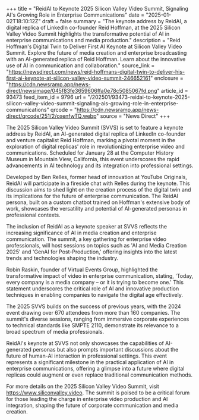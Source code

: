 +++
title = "ReidAI to Keynote 2025 Silicon Valley Video Summit, Signaling AI's Growing Role in Enterprise Communications"
date = "2025-01-02T18:10:12Z"
draft = false
summary = "The keynote address by ReidAI, a digital replica of LinkedIn co-founder Reid Hoffman, at the 2025 Silicon Valley Video Summit highlights the transformative potential of AI in enterprise communications and media production."
description = "Reid Hoffman's Digital Twin to Deliver First AI Keynote at Silicon Valley Video Summit. Explore the future of media creation and enterprise broadcasting with an AI-generated replica of Reid Hoffman. Learn about the innovative use of AI in communication and collaboration."
source_link = "https://newsdirect.com/news/reid-hoffmans-digital-twin-to-deliver-his-first-ai-keynote-at-silicon-valley-video-summit-246652161"
enclosure = "https://cdn.newsramp.app/news-direct/newsimage/045f83fe3659606ffa0e78c5085067fd.png"
article_id = 93473
feed_item_id = 9796
url = "/202501/93473-reidai-to-keynote-2025-silicon-valley-video-summit-signaling-ais-growing-role-in-enterprise-communications"
qrcode = "https://cdn.newsramp.app/news-direct/qrcode/251/2/oxenfwTQ.webp"
source = "News Direct"
+++

<p>The 2025 Silicon Valley Video Summit (SVVS) is set to feature a keynote address by ReidAI, an AI-generated digital replica of LinkedIn co-founder and venture capitalist Reid Hoffman, marking a pivotal moment in the exploration of digital replicas' role in revolutionizing enterprise video and communications. Scheduled for January 28 at the Computer History Museum in Mountain View, California, this event underscores the rapid advancements in AI technology and its integration into professional settings.</p><p>Developed by Ben Relles, former head of innovation at YouTube Originals, ReidAI will participate in a fireside chat with Relles during the keynote. This discussion aims to shed light on the creation process of the digital twin and its implications for the future of enterprise communication. The ReidAI persona, built on a custom chatbot trained on Hoffman's extensive body of work, showcases the versatility and potential of AI-generated personas in professional contexts.</p><p>The inclusion of ReidAI as a keynote speaker at SVVS reflects the increasing significance of AI in media creation and enterprise communication. The summit, a key gathering for enterprise video professionals, will host sessions on topics such as 'AI and Media Creation 2025' and 'GenAI for Post-Production,' offering insights into the latest trends and technologies shaping the industry.</p><p>Robin Raskin, founder of Virtual Events Group, highlighted the transformative impact of video in enterprise communication, stating, 'Today, every company is a media company – or it is trying to become one.' This statement underscores the critical role of AI and innovative production techniques in enabling companies to navigate the digital age effectively.</p><p>The 2025 SVVS builds on the success of previous years, with the 2024 event drawing over 670 attendees from more than 160 companies. The summit's diverse sessions, ranging from immersive corporate experiences to technical standards like SMPTE 2110, demonstrate its relevance to a broad spectrum of media professionals.</p><p>ReidAI's keynote at SVVS not only showcases the capabilities of AI-generated personas but also prompts important discussions about the future of human-AI interaction in professional settings. This event represents a significant milestone in the practical application of AI in enterprise communications, offering a glimpse into a future where digital replicas could augment or even replace traditional communication methods.</p><p>For more details on the 2025 Silicon Valley Video Summit, visit <a href='https://www.siliconvalley.video' rel='nofollow' target='_blank'>https://www.siliconvalley.video</a>. The summit is poised to be a critical forum for those leading the charge in enterprise video production and AI integration, shaping the future of corporate communication and media creation.</p>
